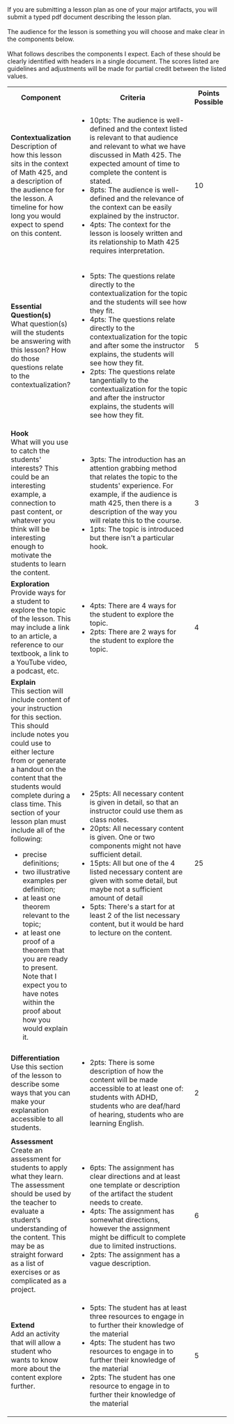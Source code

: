 <div id="uws-droplets-page">
If you are submitting a lesson plan as one of your major artifacts, you will submit a typed pdf document describing the lesson plan.
<br><br>
The audience for the lesson is something you will choose and make clear in the components below.
<br><br>
What follows describes the components I expect. Each of these should be clearly identified with headers in a single document. The scores listed are guidelines and adjustments will be made for partial credit between the listed values.

<table class="bordered">
<tr>
  <th style="width:30%"> Component </th>
  <th style="width:60%"> Criteria </th>
  <th style="width:10%"> Points Possible </th>
</tr>
<tr>
  <td>
    <b>Contextualization</b>
    <br>Description of how this lesson sits in the context of Math 425, and a description of the audience for the lesson. A timeline for how long you would expect to spend on this content.
  </td>
  <td>
    <ul>
      <li>10pts: The audience is well-defined and the context listed is relevant to that audience and relevant to what we have discussed in Math 425. The expected amount of time to complete the content is stated.</li>
      <li>8pts: The audience is well-defined and the relevance of the context can be easily explained by the instructor.</li>
      <li>4pts: The context for the lesson is loosely written and its relationship to Math 425 requires interpretation.</li>
    </ul>
  </td>
  <td>10</td>
</tr>
<tr>
  <td>
    <b>Essential Question(s)</b>
    <br>
    What question(s) will the students be answering with this lesson? How do those questions relate to the contextualization?
  </td>
  <td>
    <ul>
      <li>5pts: The questions relate directly to the contextualization for the topic and the students will see how they fit.</li>
      <li>4pts: The questions relate directly to the contextualization for the topic and after some the instructor explains, the students will see how they fit.</li>
      <li>2pts: The questions relate tangentially to the contextualization for the topic and after the instructor explains, the students will see how they fit.</li>
    </ul>
  </td>
  <td>5</td>
</tr>
<tr>
  <td>
    <b>Hook</b>
    <br>
    What will you use to catch the students' interests? 
    This could be an interesting example, a connection to past content, or whatever you think will be interesting enough to motivate the students to learn the content.
  </td>
  <td>
    <ul>
      <li>3pts: The introduction has an attention grabbing method that relates the topic to the students' experience.  For example, if the audience is math 425, then there is a description of the way you will relate this to the course.</li>
      <li>1pts: The topic is introduced but there isn't a particular hook.
    </ul>
  </td>
  <td>3</td>
</tr>

<tr>
  <td>
    <b>Exploration</b>
    <br>
    Provide ways for a student to explore the topic of the lesson. This may include a link to an article, a reference to our textbook, a link to a YouTube video, a podcast, etc.
  </td>
  <td>
    <ul>
      <li>4pts: There are 4 ways for the student to explore the topic.</li>
      <li>2pts: There are 2 ways for the student to explore the topic.</li>
    </ul>
  </td>
  <td>4</td>
</tr>

<tr>
  <td>
    <b>Explain</b>
    <br>
    This section will include content of your instruction for this section. This should include notes you could use to either lecture from or generate a handout on the content that the students would complete during a class time. This section of your lesson plan must include all of the following:
      <ul>
        <li>precise definitions;</li>
        <li>two illustrative examples per definition;</li>
        <li>at least one theorem relevant to the topic;</li>
        <li>at least one proof of a theorem that you are ready to present. Note that I expect you to have notes within the proof about how you would explain it.</li>
      </ul>
  </td>
  <td>
    <ul>
      <li>25pts: All necessary content is given in detail, so that an instructor could use them as class notes.</li>
      <li>20pts: All necessary content is given. One or two components might not have sufficient detail.</li>
      <li>15pts: All but one of the 4 listed necessary content are given with some detail, but maybe not a sufficient amount of detail</li>
      <li>5pts: There's a start for at least 2 of the list necessary content, but it would be hard to lecture on the content.</li>
    </ul>
  </td>
  <td>25</td>
</tr>

<tr>
  <td>
    <b>Differentiation</b>
    <br>
    Use this section of the lesson to describe some ways that you can make your explanation accessible to all students.
  </td>
  <td>
    <ul>
      <li>2pts: There is some description of how the content will be made accessible to at least one of: students with ADHD, students who are deaf/hard of hearing, students who are learning English.</li>
    </ul>
  </td>
  <td>2</td>
</tr>

<tr>
  <td>
    <b>Assessment</b>
    <br>
    Create an assessment for students to apply what they learn. The assessment should be used by the teacher to evaluate a student’s understanding of the content. This may be as straight forward as a list of exercises or as complicated as a project.
  </td>
  <td>
    <ul>
      <li>6pts: The assignment has clear directions and at least one template or description of the artifact the student needs to create.
      </li>
      <li>4pts: The assignment has somewhat directions, however the assignment might be difficult to complete due to limited instructions.
      </li>
      <li>2pts: The assignment has a vague description.
      </li>
    </ul>
  </td>
  <td>6</td>
</tr>

<tr>
  <td>
    <b>Extend</b>
    <br>
    Add an activity that will allow a student who wants to know more about the content explore further.
  </td>
  <td>
    <ul>
      <li>5pts: The student has at least three resources to engage in to further their knowledge of the material
      </li>
      <li>4pts: The student has two resources to engage in to further their knowledge of the material
      </li>
      <li>2pts: The student has one resource to engage in to further their knowledge of the material
      </li>
    </ul>
  </td>
  <td>5</td>
</tr>
</table>
</div>
